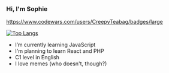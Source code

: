 ### Hi, I'm Sophie

https://www.codewars.com/users/CreepyTeabag/badges/large

[![Top Langs](https://github-readme-stats.vercel.app/api/top-langs/?username=CreepyTeabag)](https://github.com/anuraghazra/github-readme-stats)

- I’m currently learning JavaScript
- I'm planning to learn React and PHP
- C1 level in English
- I love memes (who doesn't, though?)
<!--
**CreepyTeabag/CreepyTeabag** is a ✨ _special_ ✨ repository because its `README.md` (this file) appears on your GitHub profile.

Here are some ideas to get you started:

- 🔭 I’m currently working on ...
- 🌱 I’m currently learning ...
- 👯 I’m looking to collaborate on ...
- 🤔 I’m looking for help with ...
- 💬 Ask me about ...
- 📫 How to reach me: ...
- 😄 Pronouns: ...
- ⚡ Fun fact: ...
-->
